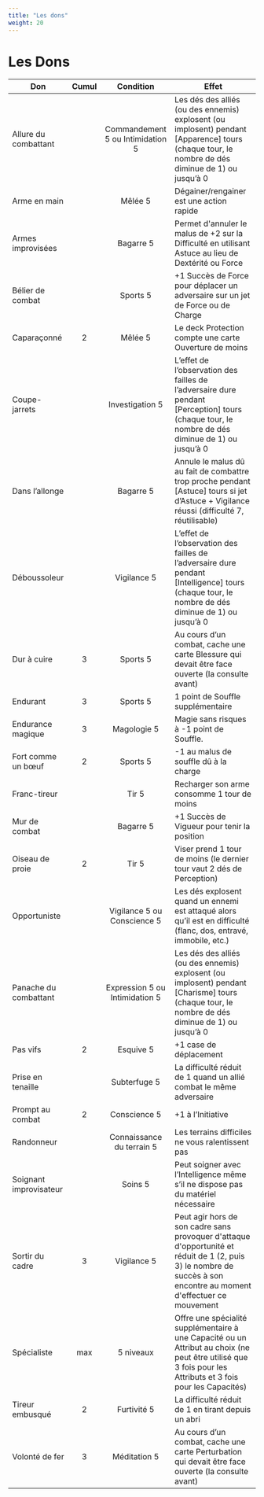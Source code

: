 ```yaml
---
title: "Les dons"
weight: 20
---
```


# Les Dons

| Don | Cumul | Condition | Effet | 
|---|:---:|:---:|---|
| Allure du combattant |  | Commandement 5 ou Intimidation 5 | Les dés des alliés (ou des ennemis) explosent (ou implosent) pendant [Apparence] tours (chaque tour, le nombre de dés diminue de 1) ou jusqu’à 0 |
| Arme en main |  | Mêlée 5 | Dégainer/rengainer est une action rapide |
| Armes improvisées |  | Bagarre 5 | Permet d'annuler le malus de +2 sur la Difficulté en utilisant Astuce au lieu de Dextérité ou Force |
| Bélier de combat |  | Sports 5 | +1 Succès de Force pour déplacer un adversaire sur un jet de Force ou de Charge |
| Caparaçonné | 2 | Mêlée 5 | Le deck Protection compte une carte Ouverture de moins |
| Coupe-jarrets |  | Investigation 5 | L’effet de l’observation des failles de l’adversaire dure pendant [Perception] tours (chaque tour, le nombre de dés diminue de 1) ou jusqu’à 0 |
| Dans l’allonge |  | Bagarre 5 | Annule le malus dû au fait de combattre trop proche pendant [Astuce] tours si jet d’Astuce + Vigilance réussi (difficulté 7, réutilisable) |
| Déboussoleur |  | Vigilance 5 | L’effet de l’observation des failles de l’adversaire dure pendant [Intelligence] tours (chaque tour, le nombre de dés diminue de 1) ou jusqu’à 0 |
| Dur à cuire | 3 | Sports 5 | Au cours d’un combat, cache une carte Blessure qui devait être face ouverte (la consulte avant) |
| Endurant | 3 | Sports 5 | 1 point de Souffle supplémentaire |
| Endurance magique | 3 | Magologie 5 | Magie sans risques à -1 point de Souffle. |
| Fort comme un bœuf | 2 | Sports 5 | -1 au malus de souffle dû à la charge |
| Franc-tireur |  | Tir 5 | Recharger son arme consomme 1 tour de moins |
| Mur de combat |  | Bagarre 5 | +1 Succès de Vigueur pour tenir la position |
| Oiseau de proie | 2 | Tir 5 | Viser prend 1 tour de moins (le dernier tour vaut 2 dés de Perception) |
| Opportuniste |  | Vigilance 5 ou Conscience 5 | Les dés explosent quand un ennemi est attaqué alors qu’il est en difficulté (flanc, dos, entravé, immobile, etc.) |
| Panache du combattant |  | Expression 5 ou Intimidation 5 | Les dés des alliés (ou des ennemis) explosent (ou implosent) pendant [Charisme] tours (chaque tour, le nombre de dés diminue de 1) ou jusqu’à 0 |
| Pas vifs | 2 | Esquive 5 | +1 case de déplacement |
| Prise en tenaille |  | Subterfuge 5 | La difficulté réduit de 1 quand un allié combat le même adversaire |
| Prompt au combat | 2 | Conscience 5 | +1 à l’Initiative |
| Randonneur |  | Connaissance du terrain 5 | Les terrains difficiles ne vous ralentissent pas |
| Soignant improvisateur |  | Soins 5 | Peut soigner avec l’Intelligence même s’il ne dispose pas du matériel nécessaire |
| Sortir du cadre | 3 | Vigilance 5 | Peut agir hors de son cadre sans provoquer d'attaque d'opportunité et réduit de 1 (2, puis 3) le nombre de succès à son encontre au moment d'effectuer ce mouvement |
| Spécialiste | max | 5 niveaux | Offre une spécialité supplémentaire à une Capacité ou un Attribut au choix (ne peut être utilisé que 3 fois pour les Attributs et 3 fois pour les Capacités) |
| Tireur embusqué | 2 | Furtivité 5 | La difficulté réduit de 1 en tirant depuis un abri |
| Volonté de fer | 3 | Méditation 5 | Au cours d’un combat, cache une carte Perturbation qui devait être face ouverte (la consulte avant) |